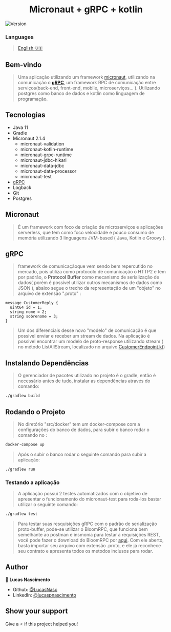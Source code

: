<h1 align="center"> Micronaut + gRPC + kotlin </h1>



<p>
  <img alt="Version" src="https://img.shields.io/badge/version-0.1-blue.svg?cacheSeconds=2592000" />
</p>

### Languages

 > [English :us:](https://github.com/LucasNasc/micronaut-grpc-kotlin/blob/master/README.en.md)
 
## Bem-vindo

 > Uma aplicação utilizando um framework [micronaut](https://micronaut.io/), utilizando na comunicação o <b>[gRPC](https://grpc.io/)</b>, um framework RPC de comunicação entre serviços(back-end, front-end, mobile, microserviços... ). Utilizando postgres como banco de dados e kotlin como linguagem de programação.
  
  
 ## Tecnologias
- Java 11
- Gradle
- Micronaut 2.1.4
    - micronaut-validation
    - micronaut-kotlin-runtime
    - micronaut-grpc-runtime
    - micronaut-jdbc-hikari
    - micronaut-data-jdbc
    - micronaut-data-processor
    - micronaut-test
 - [gRPC](#grpc)
 - Logback
 - Git
 - Postgres
 
## Micronaut
> É um framework com foco de criação de microserviços e aplicações serverless, que tem como foco velocidade e pouco consumo de memória utilizando 3 linguagens JVM-based ( Java, Kotlin e Groovy ).

## gRPC
> framework de comunicaçãoque vem sendo bem repercutido  no mercado, pois utiliza como protocolo de comunicação o HTTP2 e tem por padrão, o <b> Protocol Buffer </b> como mecanismo de serialização de dados( porém é possível utilizar outros mecanismos de dados como JSON ), abaixo segue o trecho da representação de um "objeto" no arquivo de extensão ".proto" :

```
message CustomerReply {
  uint64 id = 1;
  string nome = 2;
  string sobrenome = 3;
}
```

> Um dos diferenciais desse novo "modelo" de comunicação é que possivel enviar e receber um stream de dados. Na aplicação é possivel encontrar um modelo de proto-response utilizando stream ( no método ListAllStream, localizado no arquivo [CustomerEndpoint.kt](https://github.com/LucasNasc/micronaut-grpc-kotlin/blob/master/src/main/kotlin/br/com/nascimento/customer/CustomerEndpoint.kt)) 

## Instalando Dependências
> O gerenciador de pacotes utilizado no projeto é o gradle, então é necessário antes de tudo, instalar as dependências através do comando: 

```sh
./gradlew build
```

## Rodando o Projeto

> No diretório "src/docker" tem um docker-compose com a configurações do banco de dados, para subir o banco rodar o comando no : 

```sh
docker-compose up
```
> Após o subir o banco rodar o seguinte comando para subir a aplicação:

```sh
./gradlew run
```

### Testando a aplicação

> A aplicação possui 2 testes automatizados com o objetivo de apresentar o funcionamento do micronaut-test para roda-los bastar utilizar o seguinte comando:

```sh
./gradlew test
```
> Para testar suas resquisições gRPC com o padrão de serialização proto-buffer, pode-se utilizar o BloomRPC, que funciona bem semelhante ao postman e insmonia para testar a requisições REST, você pode fazer o download do BloomRPC por [aqui](https://appimage.github.io/BloomRPC/). Com ele aberto, basta importar  seu arquivo com extensão .proto, e ele já reconhece seu contrato e apresenta todos os metodos inclusos para rodar.


## Author

👤 **Lucas Nascimento**

* Github: [@LucasNasc](https://github.com/LucasNasc)
* LinkedIn: [@lucaspnascimento](https://linkedin.com/in/lucaspnascimento)

## Show your support

Give a ⭐️ if this project helped you!
